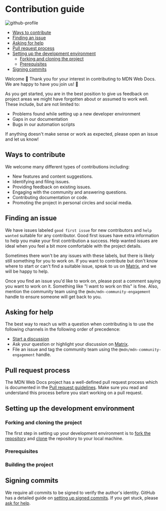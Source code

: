 # Contribution guide

![github-profile](https://user-images.githubusercontent.com/10350960/166113119-629295f6-c282-42c9-9379-af2de5ad4338.png)

- [Ways to contribute](#ways-to-contribute)
- [Finding an issue](#finding-an-issue)
- [Asking for help](#asking-for-help)
- [Pull request process](#pull-request-process)
- [Setting up the development environment](#setting-up-the-development-environment)
  - [Forking and cloning the project](#forking-and-cloning-the-project)
  - [Prerequisites](#prerequisites)
- [Signing commits](#signing-commits)

Welcome 👋 Thank you for your interest in contributing to MDN Web Docs. We are happy to have you join us! 💖

As you get started, you are in the best position to give us feedback on project areas we might have forgotten about or assumed to work well.
These include, but are not limited to:

- Problems found while setting up a new developer environment
- Gaps in our documentation
- Bugs in our automation scripts

If anything doesn't make sense or work as expected, please open an issue and let us know!

## Ways to contribute

We welcome many different types of contributions including:

<!-- TODO: These are not set in stone and should be reconsidered per project based on needs. -->

- New features and content suggestions.
- Identifying and filing issues.
- Providing feedback on existing issues.
- Engaging with the community and answering questions.
- Contributing documentation or code.
- Promoting the project in personal circles and social media.

## Finding an issue

We have issues labeled `good first issue` for new contributors and `help wanted` suitable for any contributor.
Good first issues have extra information to help you make your first contribution a success.
Help wanted issues are ideal when you feel a bit more comfortable with the project details.

Sometimes there won't be any issues with these labels, but there is likely still something for you to work on.
If you want to contribute but don't know where to start or can't find a suitable issue, speak to us on [Matrix](https://matrix.to/#/#mdn:mozilla.org), and we will be happy to help.

Once you find an issue you'd like to work on, please post a comment saying you want to work on it.
Something like "I want to work on this" is fine.
Also, mention the community team using the `@mdn/mdn-community-engagement` handle to ensure someone will get back to you.

## Asking for help

The best way to reach us with a question when contributing is to use the following channels in the following order of precedence:

- [Start a discussion](https://github.com/orgs/mdn/discussions)
- Ask your question or highlight your discussion on [Matrix](https://matrix.to/#/#mdn:mozilla.org).
- File an issue and tag the community team using the `@mdn/mdn-community-engagement` handle.

## Pull request process

The MDN Web Docs project has a well-defined pull request process which is documented in the [Pull request guidelines](https://developer.mozilla.org/en-US/docs/MDN/Community/Pull_requests).
Make sure you read and understand this process before you start working on a pull request.

<!--
TODO: If there are any guidelines on review processes not covered by the contribution pages at https://developer.mozilla.org/en-US/docs/MDN/Community/Pull_requests, either:
  * Check if they should be added to the contribution pages if they should apply to all repositories, or
  * Add them to this section below if they are unique to this repository only.
 -->

## Setting up the development environment

<!--
TODO: This is specific to every project. Add a section here that describes the steps needed to set up this project for contributing.
-->

### Forking and cloning the project

The first step in setting up your development environment is to [fork the repository](https://docs.github.com/en/get-started/quickstart/fork-a-repo) and [clone](https://docs.github.com/en/get-started/quickstart/fork-a-repo#cloning-your-forked-repository) the repository to your local machine.

### Prerequisites

<!--
TODO: This is specific to every project. Add a section here that describes the steps needed to prepare a local machine before building.
It should look like this:

To get started, make sure you have the following:

- [NVM](https://github.com/nvm-sh/nvm) or [NVM for Windows](https://github.com/coreybutler/nvm-windows)
- [Nodejs](https://nodejs.org/en/) (Latest stable release or up to two versions back)

-->

### Building the project

<!--
TODO: This is specific to every project. Add a section here that describes the steps needed to build this project.
It should follow the same structure as the following example:

Once you have the above installed and have the repository cloned, it is time to install the project dependencies.

```bash
npm i
```

With the dependencies installed you can start the project with the following command:

```bash
npm start
```

Open `http://localhost:3000` in your browser.

To run the test suite, use the following command:

```bash
npm test
```

-->

## Signing commits

We require all commits to be signed to verify the author's identity.
GitHub has a detailed guide on [setting up signed commits](https://docs.github.com/en/authentication/managing-commit-signature-verification/signing-commits).
If you get stuck, please [ask for help](#asking-for-help).
